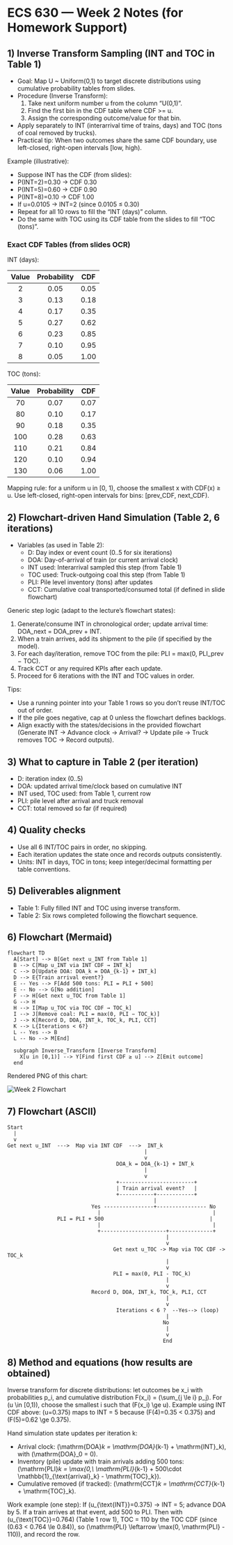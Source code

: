 # ECS 630 — Week 2 Notes (for Homework Support)
## 1) Inverse Transform Sampling (INT and TOC in Table 1)

- Goal: Map U ~ Uniform(0,1) to target discrete distributions using cumulative probability tables from slides.
- Procedure (Inverse Transform):
  1. Take next uniform number u from the column “U(0,1)”.
  2. Find the first bin in the CDF table where CDF >= u.
  3. Assign the corresponding outcome/value for that bin.
- Apply separately to INT (interarrival time of trains, days) and TOC (tons of coal removed by trucks).
- Practical tip: When two outcomes share the same CDF boundary, use left-closed, right-open intervals [low, high).

Example (illustrative):

- Suppose INT has the CDF (from slides):
- P(INT=2)=0.30 → CDF 0.30
- P(INT=5)=0.60 → CDF 0.90
- P(INT=8)=0.10 → CDF 1.00
- If u=0.0105 → INT=2 (since 0.0105 ≤ 0.30)
- Repeat for all 10 rows to fill the “INT (days)” column.
- Do the same with TOC using its CDF table from the slides to fill “TOC (tons)”.

### Exact CDF Tables (from slides OCR)

INT (days):

| Value | Probability | CDF |
|:-----:|:-----------:|:---:|
| 2 | 0.05 | 0.05 |
| 3 | 0.13 | 0.18 |
| 4 | 0.17 | 0.35 |
| 5 | 0.27 | 0.62 |
| 6 | 0.23 | 0.85 |
| 7 | 0.10 | 0.95 |
| 8 | 0.05 | 1.00 |

TOC (tons):

| Value | Probability | CDF |
|:-----:|:-----------:|:---:|
| 70 | 0.07 | 0.07 |
| 80 | 0.10 | 0.17 |
| 90 | 0.18 | 0.35 |
| 100 | 0.28 | 0.63 |
| 110 | 0.21 | 0.84 |
| 120 | 0.10 | 0.94 |
| 130 | 0.06 | 1.00 |

Mapping rule: for a uniform u in [0, 1), choose the smallest x with CDF(x) ≥ u. Use left-closed, right-open intervals for bins: [prev_CDF, next_CDF).

## 2) Flowchart-driven Hand Simulation (Table 2, 6 iterations)

- Variables (as used in Table 2):
  - D: Day index or event count (0..5 for six iterations)
  - DOA: Day-of-arrival of train (or current arrival clock)
  - INT used: Interarrival sampled this step (from Table 1)
  - TOC used: Truck-outgoing coal this step (from Table 1)
  - PLI: Pile level inventory (tons) after updates
  - CCT: Cumulative coal transported/consumed total (if defined in slide flowchart)

Generic step logic (adapt to the lecture’s flowchart states):

1. Generate/consume INT in chronological order; update arrival time: DOA_next = DOA_prev + INT.
2. When a train arrives, add its shipment to the pile (if specified by the model).
3. For each day/iteration, remove TOC from the pile: PLI = max(0, PLI_prev − TOC).
4. Track CCT or any required KPIs after each update.
5. Proceed for 6 iterations with the INT and TOC values in order.

Tips:

- Use a running pointer into your Table 1 rows so you don’t reuse INT/TOC out of order.
- If the pile goes negative, cap at 0 unless the flowchart defines backlogs.
- Align exactly with the states/decisions in the provided flowchart (Generate INT → Advance clock → Arrival? → Update pile → Truck removes TOC → Record outputs).

## 3) What to capture in Table 2 (per iteration)

- D: iteration index (0..5)
- DOA: updated arrival time/clock based on cumulative INT
- INT used, TOC used: from Table 1, current row
- PLI: pile level after arrival and truck removal
- CCT: total removed so far (if required)

## 4) Quality checks

- Use all 6 INT/TOC pairs in order, no skipping.
- Each iteration updates the state once and records outputs consistently.
- Units: INT in days, TOC in tons; keep integer/decimal formatting per table conventions.

## 5) Deliverables alignment

- Table 1: Fully filled INT and TOC using inverse transform.
- Table 2: Six rows completed following the flowchart sequence.

## 6) Flowchart (Mermaid)

```mermaid
flowchart TD
  A[Start] --> B[Get next u_INT from Table 1]
  B --> C[Map u_INT via INT CDF → INT_k]
  C --> D[Update DOA: DOA_k = DOA_{k-1} + INT_k]
  D --> E{Train arrival event?}
  E -- Yes --> F[Add 500 tons: PLI = PLI + 500]
  E -- No --> G[No addition]
  F --> H[Get next u_TOC from Table 1]
  G --> H
  H --> I[Map u_TOC via TOC CDF → TOC_k]
  I --> J[Remove coal: PLI = max(0, PLI − TOC_k)]
  J --> K[Record D, DOA, INT_k, TOC_k, PLI, CCT]
  K --> L{Iterations < 6?}
  L -- Yes --> B
  L -- No --> M[End]

  subgraph Inverse_Transform [Inverse Transform]
    X[u in [0,1)] --> Y[Find first CDF ≥ u] --> Z[Emit outcome]
  end
```

Rendered PNG of this chart:

![Week 2 Flowchart](./ECS630_Week2_Flowchart.png)

## 7) Flowchart (ASCII)

```text
Start
  |
  v
Get next u_INT  --->  Map via INT CDF  --->  INT_k
                                            |
                                            v
                                   DOA_k = DOA_{k-1} + INT_k
                                            |
                                            v
                                   +------------------------+
                                   | Train arrival event?   |
                                   +-----------+------------+
                                               |
                           Yes ----------------+---------------- No
                             |                                    |
                PLI = PLI + 500                                  |
                             |                                    |
                             +---------------------+--------------+
                                                   |
                                                   v
                                  Get next u_TOC -> Map via TOC CDF -> TOC_k
                                                   |
                                                   v
                                  PLI = max(0, PLI - TOC_k)
                                                   |
                                                   v
                           Record D, DOA, INT_k, TOC_k, PLI, CCT
                                                   |
                                                   v
                                   Iterations < 6 ?  --Yes--> (loop)
                                                   |
                                                  No
                                                   |
                                                   v
                                                  End
```

## 8) Method and equations (how results are obtained)

Inverse transform for discrete distributions: let outcomes be x_i with probabilities p_i, and cumulative distribution F(x_i) = \(\sum_{j \le i} p_j\). For \(u \in [0,1)\), choose the smallest i such that \(F(x_i) \ge u\). Example using INT CDF above: \(u=0.375\) maps to INT = 5 because \(F(4)=0.35 < 0.375\) and \(F(5)=0.62 \ge 0.375\).

Hand simulation state updates per iteration k:
- Arrival clock: \(\mathrm{DOA}_k = \mathrm{DOA}_{k-1} + \mathrm{INT}_k\), with \(\mathrm{DOA}_0 = 0\).
- Inventory (pile) update with train arrivals adding 500 tons: \(\mathrm{PLI}_k = \max\{0,\ \mathrm{PLI}_{k-1} + 500\cdot \mathbb{1}_{\text{arrival}_k} - \mathrm{TOC}_k\}\).
- Cumulative removed (if tracked): \(\mathrm{CCT}_k = \mathrm{CCT}_{k-1} + \mathrm{TOC}_k\).

Work example (one step): If \(u_{\text{INT}}=0.375\) → INT = 5; advance DOA by 5. If a train arrives at that event, add 500 to PLI. Then with \(u_{\text{TOC}}=0.764\) (Table 1 row 1), TOC = 110 by the TOC CDF (since \(0.63 < 0.764 \le 0.84\)), so \(\mathrm{PLI} \leftarrow \max(0, \mathrm{PLI} - 110)\), and record the row.

